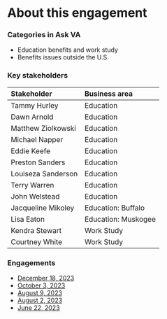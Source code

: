 # About this engagement

### Categories in Ask VA

- Education benefits and work study
- Benefits issues outside the U.S.

### Key stakeholders

|Stakeholder|Business area|
|:--|:--|
|Tammy Hurley|Education|
|Dawn Arnold|Education|
|Matthew Ziolkowski|Education|
|Michael Napper|Education|
|Eddie Keefe|Education|
|Preston Sanders|Education|
|Louiseza Sanderson|Education|
|Terry Warren|Education|
|John Welstead|Education|
|Jacqueline Mikoley|Education: Buffalo|
|Lisa Eaton|Education: Muskogee|
|Kendra Stewart|Work Study|
|Courtney White|Work Study|

### Engagements

* [December 18, 2023](https://github.com/department-of-veterans-affairs/va.gov-team/blob/master/products/ask-va/research/Business%20line%20engagement/Education%20benefits%20and%20work%20study/December%2018,%202023.md)
* [October 3, 2023](https://github.com/department-of-veterans-affairs/va.gov-team/blob/master/products/ask-va/research/Business%20line%20engagement/Education%20benefits%20and%20work%20study/October%203%2C%202023.md)
* [August 9, 2023](https://github.com/department-of-veterans-affairs/va.gov-team/blob/master/products/ask-va/research/Business%20line%20engagement/Education%20benefits%20and%20work%20study/August%209%2C%202023.md)
* [August 2, 2023](https://github.com/department-of-veterans-affairs/va.gov-team/blob/master/products/ask-va/research/Business%20line%20engagement/Education%20benefits%20and%20work%20study/August%202%2C%202023.md)
* [June 22, 2023](https://github.com/department-of-veterans-affairs/va.gov-team/blob/master/products/ask-va/research/Business%20line%20engagement/Education%20benefits%20and%20work%20study/June%2022%2C%202023.md)
